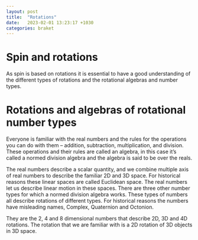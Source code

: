 ```yaml
---
layout: post
title:  "Rotations"
date:   2023-02-01 13:23:17 +1030
categories: braket
---
```


# Spin and rotations    
As spin is based on rotations it is essential to have a good understanding of the different types of rotations and the rotational algebras and number types.

# Rotations and algebras of rotational number types

Everyone is familiar with the real numbers and the rules for the operations you can do with them – addition, subtraction, multiplication, and division. These operations and their rules are called an algebra, in this case it’s called a normed division algebra and the algebra is said to be over the reals. 

The real numbers describe a scalar quantity, and we combine multiple axis of real numbers to describe the familiar 2D and 3D space. For historical reasons these linear spaces are called Euclidean space. The real numbers let us describe linear motion in these spaces. There are three other number types for which a normed division algebra works. These types of numbers all describe rotations of different types. For historical reasons the numbers have misleading names, Complex, Quaternion and Octonion.

They are the 2, 4 and 8 dimensional numbers that describe 2D, 3D and 4D rotations. The rotation that we are familiar with is a 2D rotation of 3D objects in 3D space.

